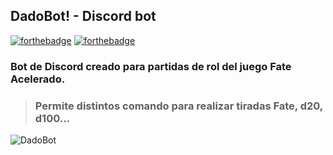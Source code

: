 ## DadoBot! - Discord bot

[![forthebadge](https://forthebadge.com/images/badges/built-with-love.svg)](https://forthebadge.com) [![forthebadge](https://forthebadge.com/images/badges/made-with-javascript.svg)](https://forthebadge.com)

### Bot de Discord creado para partidas de rol del juego Fate Acelerado.

> ### Permite distintos comando para realizar tiradas **Fate**, **d20**, **d100**...
![DadoBot](https://user-images.githubusercontent.com/37108498/115771784-a4d52080-a3ae-11eb-8715-52c692eda760.png)
